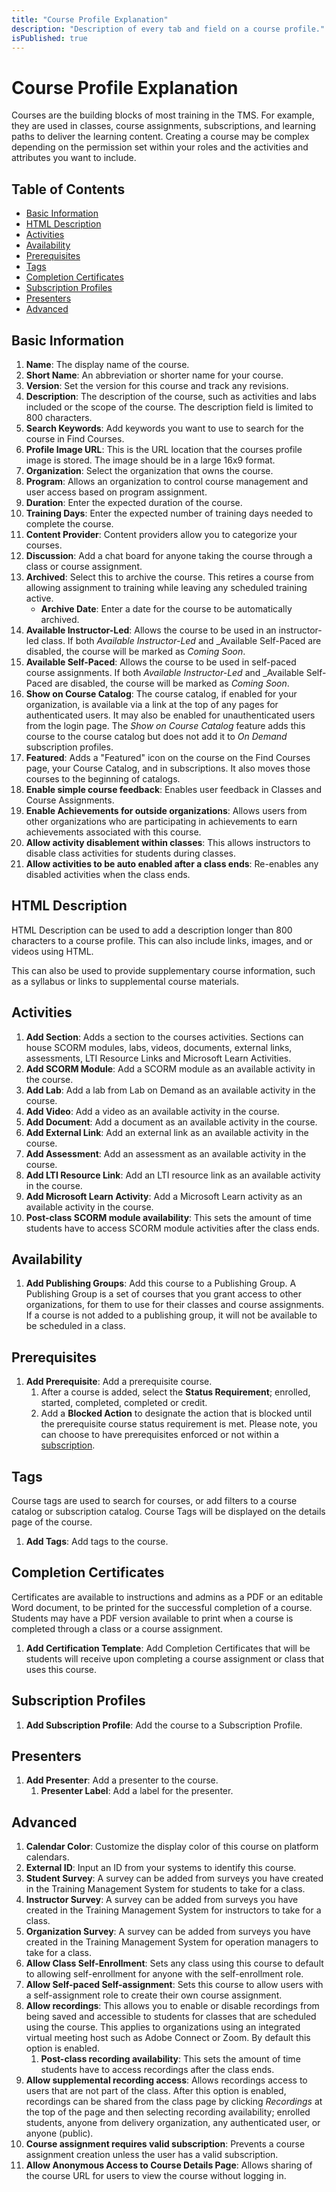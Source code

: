 ```yaml
---
title: "Course Profile Explanation"
description: "Description of every tab and field on a course profile."
isPublished: true
---
```


# Course Profile Explanation 

Courses are the building blocks of most training in the TMS. For example, they are used in classes, course assignments, subscriptions, and learning paths to deliver the learning content. Creating a course may be complex depending on the permission set within your roles and the activities and attributes you want to include. 

## Table of Contents

- [Basic Information](#basic-information)
- [HTML Description](#html-description)
- [Activities](#activities)
- [Availability](#availability)
- [Prerequisites](#prerequisites)
- [Tags](#tags)
- [Completion Certificates](#completion-certificates)
- [Subscription Profiles](#subscription-profiles)
- [Presenters](#presenters)
- [Advanced](#advanced)

## Basic Information 

1. **Name**: The display name of the course. 
1. **Short Name**: An abbreviation or shorter name for your course. 
1. **Version**: Set the version for this course and track any revisions. 
1. **Description**: The description of the course, such as activities and labs included or the scope of the course. The description field is limited to 800 characters.
1. **Search Keywords**: Add keywords you want to use to search for the course in Find Courses. 
1. **Profile Image URL**: This is the URL location that the courses profile image is stored. The image should be in a large 16x9 format. 
1. **Organization**: Select the organization that owns the course. 
1. **Program**: Allows an organization to control course management and user access based on program assignment.
1. **Duration**: Enter the expected duration of the course.
1. **Training Days**: Enter the expected number of training days needed to complete the course. 
1. **Content Provider**: Content providers allow you to categorize your courses. 
1. **Discussion**: Add a chat board for anyone taking the course through a class or course assignment.
1. **Archived**: Select this to archive the course. This retires a course from allowing assignment to training while leaving any scheduled training active.
    - **Archive Date**: Enter a date for the course to be 
    automatically archived. 
1. **Available Instructor-Led**: Allows the course to be used in an instructor-led class. If both _Available Instructor-Led_ and _Available Self-Paced are disabled, the course will be marked as _Coming Soon_. 
1. **Available Self-Paced**: Allows the course to be used in self-paced course assignments. If both _Available Instructor-Led_ and _Available Self-Paced are disabled, the course will be marked as _Coming Soon_. 
1. **Show on Course Catalog**: The course catalog, if enabled for your organization, is available via a link at the top of any pages for authenticated users. It may also be enabled for unauthenticated users from the login page. The _Show on Course Catalog_ feature adds this course to the course catalog but does not add it to _On Demand_ subscription profiles. 
1. **Featured**: Adds a "Featured" icon on the course on the Find Courses page, your Course Catalog, and in subscriptions. It also moves those courses to the beginning of catalogs. 
1. **Enable simple course feedback**: Enables user feedback in Classes and Course Assignments.
1. **Enable Achievements for outside organizations**: Allows users from other organizations who are participating in achievements to earn achievements associated with this course.
1. **Allow activity disablement within classes**: This allows instructors to disable class activities for students during classes. 
1. **Allow activities to be auto enabled after a class ends**: Re-enables any disabled activities when the class ends.

## HTML Description 

HTML Description can be used to add a description longer than 800 characters to a course profile. This can also include links, images, and or videos using HTML.

This can also be used to provide supplementary course information, such as a syllabus or links to supplemental course materials.

## Activities

1. **Add Section**: Adds a section to the courses activities. Sections can house SCORM modules, labs, videos, documents, external links, assessments, LTI Resource Links and Microsoft Learn Activities. 
1. **Add SCORM Module**: Add a SCORM module as an available activity in the course. 
1. **Add Lab**: Add a lab from Lab on Demand as an available activity in the course. 
1. **Add Video**: Add a video as an available activity in the course.
1. **Add Document**: Add a document as an available activity in the course.
1. **Add External Link**: Add an external link as an available activity in the course.
1. **Add Assessment**: Add an assessment as an available activity in the course.
1. **Add LTI Resource Link**: Add an LTI resource link as an available activity in the course.
1. **Add Microsoft Learn Activity**: Add a Microsoft Learn activity as an available activity in the course.
1. **Post-class SCORM module availability**: This sets the amount of time students have to access SCORM module activities after the class ends.

## Availability

1. **Add Publishing Groups**: Add this course to a Publishing Group. A Publishing Group is a set of courses that you grant access to other organizations, for them to use for their classes and course assignments. If a course is not added to a publishing group, it will not be available to be scheduled in a class. 

## Prerequisites 

1. **Add Prerequisite**: Add a prerequisite course. 
    1. After a course is added, select the **Status Requirement**; enrolled, started, completed, completed or credit. 
    1. Add a **Blocked Action** to designate the action that is blocked until the prerequisite course status requirement is met. 
Please note, you can choose to have prerequisites enforced or not within a [subscription](/tms/tms-administrators/self-paced-learning-and-subscriptions/subscription-create-subscription.md). 

## Tags

Course tags are used to search for courses, or add filters to a course catalog or subscription catalog. Course Tags will be displayed on the details page of the course. 

1. **Add Tags**: Add tags to the course. 

## Completion Certificates

Certificates are available to instructions and admins as a PDF or an editable Word document, to be printed for the successful completion of a course. Students may have a PDF version available to print when a course is completed through a class or a course assignment. 

1. **Add Certification Template**: Add Completion Certificates that will be students will receive upon completing a course assignment or class that uses this course. 

## Subscription Profiles

1. **Add Subscription Profile**: Add the course to a Subscription Profile. 

## Presenters

1. **Add Presenter**: Add a presenter to the course.    
    1. **Presenter Label**: Add a label for the presenter. 

## Advanced

1. **Calendar Color**: Customize the display color of this course on platform calendars.
1. **External ID**: Input an ID from your systems to identify this course. 
1. **Student Survey**: A survey can be added from surveys you have created in the Training Management System for students to take for a class. 
1. **Instructor Survey**: A survey can be added from surveys you have created in the Training Management System for instructors to take for a class. 
1. **Organization Survey**: A survey can be added from surveys you have created in the Training Management System for operation managers to take for a class. 
1. **Allow Class Self-Enrollment**: Sets any class using this course to default to allowing self-enrollment for anyone with the self-enrollment role. 
1. **Allow Self-paced Self-assignment**: Sets this course to allow users with a self-assignment role to create their own course assignment. 
1. **Allow recordings**: This allows you to enable or disable recordings from being saved and accessible to students for classes that are scheduled using the course. This applies to organizations using an integrated virtual meeting host such as Adobe Connect or Zoom. By default this option is enabled.
    1. **Post-class recording availability**: This sets the amount of time students have to access recordings after the class ends.
1. **Allow supplemental recording access**: Allows recordings access to users that are not part of the class. After this option is enabled, recordings can be shared from the class page by clicking _Recordings_ at the top of the page and then selecting recording availability; enrolled students, anyone from delivery organization, any authenticated user, or anyone (public).
1. **Course assignment requires valid subscription**: Prevents a course assignment creation unless the user has a valid subscription. 
1. **Allow Anonymous Access to Course Details Page**: Allows sharing of the course URL for users to view the course without logging in. 
